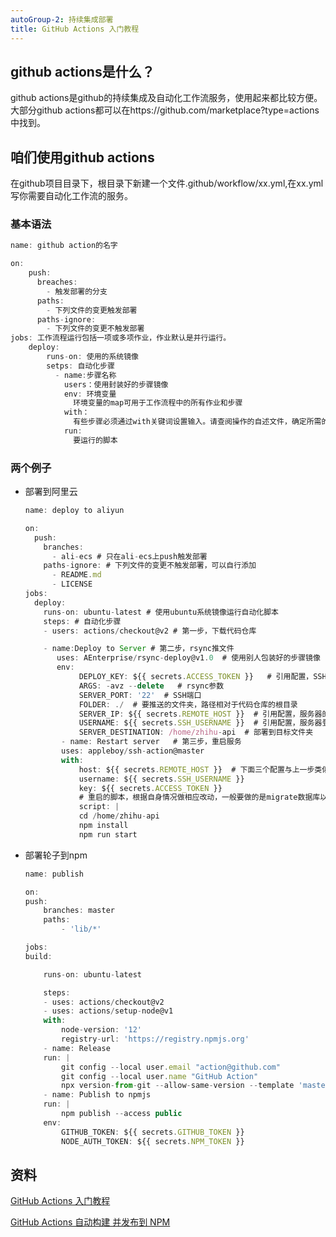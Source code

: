 ```yaml
---
autoGroup-2: 持续集成部署
title: GitHub Actions 入门教程
---
```

## github actions是什么？
github actions是github的持续集成及自动化工作流服务，使用起来都比较方便。大部分github actions都可以在https://github.com/marketplace?type=actions中找到。

## 咱们使用github actions
在github项目目录下，根目录下新建一个文件.github/workflow/xx.yml,在xx.yml写你需要自动化工作流的服务。

### 基本语法
```js
name: github action的名字

on:
    push:
      breaches:
        - 触发部署的分支
      paths:
        - 下列文件的变更触发部署
      paths-ignore:
        - 下列文件的变更不触发部署
jobs: 工作流程运行包括一项或多项作业，作业默认是并行运行。
    deploy:
        runs-on: 使用的系统镜像
        setps: 自动化步骤
          - name:步骤名称
            users：使用封装好的步骤镜像
            env: 环境变量
              环境变量的map可用于工作流程中的所有作业和步骤
            with：
              有些步骤必须通过with关键词设置输入。请查阅操作的自述文件，确定所需的输入
            run:
              要运行的脚本
```
### 两个例子
- 部署到阿里云

    ```js
    name: deploy to aliyun

    on:
      push:
        branches:
          - ali-ecs # 只在ali-ecs上push触发部署
        paths-ignore: # 下列文件的变更不触发部署，可以自行添加
          - README.md
          - LICENSE
    jobs:
      deploy:
        runs-on: ubuntu-latest # 使用ubuntu系统镜像运行自动化脚本
        steps: # 自动化步骤
        - users: actions/checkout@v2 # 第一步，下载代码仓库

        - name:Deploy to Server # 第二步，rsync推文件
           uses: AEnterprise/rsync-deploy@v1.0  # 使用别人包装好的步骤镜像
           env:
                DEPLOY_KEY: ${{ secrets.ACCESS_TOKEN }}   # 引用配置，SSH私钥
                ARGS: -avz --delete   # rsync参数
                SERVER_PORT: '22'  # SSH端口
                FOLDER: ./  # 要推送的文件夹，路径相对于代码仓库的根目录
                SERVER_IP: ${{ secrets.REMOTE_HOST }}  # 引用配置，服务器的host名（IP或者域名domain.com）
                USERNAME: ${{ secrets.SSH_USERNAME }}  # 引用配置，服务器登录名
                SERVER_DESTINATION: /home/zhihu-api  # 部署到目标文件夹
            - name: Restart server   # 第三步，重启服务
            uses: appleboy/ssh-action@master
            with:
                host: ${{ secrets.REMOTE_HOST }}  # 下面三个配置与上一步类似
                username: ${{ secrets.SSH_USERNAME }}
                key: ${{ secrets.ACCESS_TOKEN }}
                # 重启的脚本，根据自身情况做相应改动，一般要做的是migrate数据库以及重启服务器
                script: |
                cd /home/zhihu-api
                npm install 
                npm run start
    ```
- 部署轮子到npm

    ```js
    name: publish
    
    on:
    push:
        branches: master
        paths:
            - 'lib/*'
    
    jobs:
    build:
    
        runs-on: ubuntu-latest
    
        steps:
        - uses: actions/checkout@v2
        - uses: actions/setup-node@v1
        with:
            node-version: '12'
            registry-url: 'https://registry.npmjs.org'
        - name: Release
        run: |
            git config --local user.email "action@github.com"
            git config --local user.name "GitHub Action"
            npx version-from-git --allow-same-version --template 'master.short'
        - name: Publish to npmjs
        run: | 
            npm publish --access public
        env:
            GITHUB_TOKEN: ${{ secrets.GITHUB_TOKEN }}
            NODE_AUTH_TOKEN: ${{ secrets.NPM_TOKEN }}
    ```

## 资料
[GitHub Actions 入门教程](https://www.ruanyifeng.com/blog/2019/09/getting-started-with-github-actions.html)

[GitHub Actions 自动构建 并发布到 NPM](https://cloud.tencent.com/developer/article/1970752)